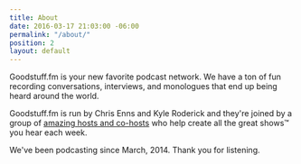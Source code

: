 ```yaml
---
title: About
date: 2016-03-17 21:03:00 -06:00
permalink: "/about/"
position: 2
layout: default
---
```


Goodstuff.fm is your new favorite podcast network. We have a ton of fun recording conversations, interviews, and monologues that end up being heard around the world.

Goodstuff.fm is run by Chris Enns and Kyle Roderick and they're joined by a group of [amazing hosts and co-hosts][1] who help create all the great shows™ you hear each week.

We've been podcasting since March, 2014. Thank you for listening.

[1]: /people
